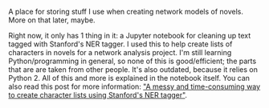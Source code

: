 A place for storing stuff I use when creating network models of novels. More on that later, maybe.

Right now, it only has 1 thing in it: a Jupyter notebook for cleaning up text tagged with Stanford's NER tagger. I used this to help create lists of characters in novels for a network analysis project. I'm still learning Python/programming in general, so none of this is good/efficient; the parts that are are taken from other people. It's also outdated, because it relies on Python 2. All of this and more is explained in the notebook itself. You can also read this post for more information: ["A messy and time-consuming way to create character lists using Stanford's NER tagger"](/2018/09/creating-character-lists/).
